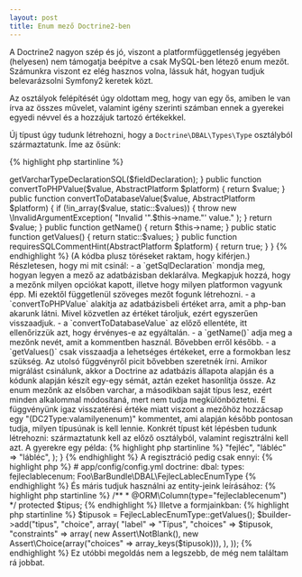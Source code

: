 ```yaml
---
layout: post
title: Enum mező Doctrine2-ben
---
```


A Doctrine2 nagyon szép és jó, viszont a platformfüggetlenség jegyében (helyesen) nem támogatja
beépítve a csak MySQL-ben létező enum mezőt. Számunkra viszont ez elég hasznos volna, lássuk hát,
hogyan tudjuk belevarázsolni Symfony2 keretek közt.

Az osztályok felépítését úgy oldottam meg, hogy van egy ős, amiben le van írva az összes művelet,
valamint igény szerinti számban ennek a gyerekei egyedi névvel és a hozzájuk tartozó értékekkel.

Új típust úgy tudunk létrehozni, hogy a `Doctrine\DBAL\Types\Type` osztályból származtatunk. Íme
az ősünk:

{% highlight php startinline %}
<?php

namespace Foo\BarBundle\DBAL;

use Doctrine\DBAL\Platforms\AbstractPlatform;
use Doctrine\DBAL\Types\Type;

abstract class EnumType extends Type
{
    protected $name;
    protected static $values;

    public function getSqlDeclaration(array $fieldDeclaration,
        AbstractPlatform $platform)
    {
        return
           $platform->getVarcharTypeDeclarationSQL($fieldDeclaration);
    }

    public function convertToPHPValue($value,
        AbstractPlatform $platform)
    {
        return $value;
    }

    public function convertToDatabaseValue($value,
        AbstractPlatform $platform)
    {
        if (!in_array($value, static::$values)) {
            throw new \InvalidArgumentException(
                "Invalid '".$this->name."' value."
            );
        }

        return $value;
    }

    public function getName()
    {
        return $this->name;
    }

    public static function getValues()
    {
        return static::$values;
    }

    public function requiresSQLCommentHint(AbstractPlatform $platform)
    {
        return true;
    }
}
{% endhighlight %}

(A kódba plusz töréseket raktam, hogy kiférjen.)

Részletesen, hogy mi mit csinál:

  - a `getSqlDeclaration` mondja meg, hogyan legyen a mező az adatbázisban deklarálva. Megkapjuk
    hozzá, hogy a mezőnk milyen opciókat kapott, illetve hogy milyen platformon vagyunk épp. Mi
    ezektől függetlenül szöveges mezőt fogunk létrehozni.
    
  - a `convertToPHPValue` alakítja az adatbázisbeli értéket arra, amit a php-ban akarunk látni.
    Mivel közvetlen az értéket tároljuk, ezért egyszerűen visszaadjuk.
    
  - a `convertToDatabaseValue` az előző ellentéte, itt ellenőrizzük azt, hogy érvényes-e az
    egyáltalán.
    
  - a `getName()` adja meg a mezőnk nevét, amit a kommentben használ. Bővebben erről később.
  
  - a `getValues()` csak visszaadja a lehetséges értékeket, erre a formokban lesz szükség.
  
Az utolsó függvényről picit bővebben szeretnék írni. Amikor migrálást csinálunk, akkor a Doctrine az
adatbázis állapota alapján és a kódunk alapján készít egy-egy sémát, aztán ezeket hasonlítja össze.
Az enum mezőnk az elsőben varchar, a másodikban saját típus lesz, ezért minden alkalommal módosítaná,
mert nem tudja megkülönböztetni. E függvényünk igaz visszatérési értéke miatt viszont a mezőhöz
hozzácsap egy "(DC2Type:valamilyenenum)" kommentet, ami alapján később pontosan tudja, milyen
típusúnak is kell lennie.

Konkrét típust két lépésben tudunk létrehozni: származtatunk kell az előző osztályból, valamint
regisztrálni kell azt. A gyerekre egy példa:

{% highlight php startinline %}
<?php

namespace Foo\BarBundle\DBAL;

class FejlecLablecEnumType extends EnumType
{
    protected $name = "fejleclablecenum";
    protected static $values = array(
        "fejléc"    =>  "fejléc",
        "lábléc"    =>  "lábléc",
    );
}
{% endhighlight %}

A regisztráció pedig csak ennyi:

{% highlight php %}
# app/config/config.yml
doctrine:
    dbal:
        types:
            fejleclablecenum: Foo\BarBundle\DBAL\FejlecLablecEnumType
{% endhighlight %}

És máris tudjuk használni az entity-jeink leírásához:

{% highlight php startinline %}
/**
 * @ORM\Column(type="fejleclablecenum")
 */
protected $tipus;
{% endhighlight %}

Illetve a formjainkban:

{% highlight php startinline %}
$tipusok = FejlecLablecEnumType::getValues();
$builder->add("tipus", "choice", array(
    "label"         =>  "Típus",
    "choices"       =>  $tipusok,
    "constraints"   =>  array(
        new Assert\NotBlank(),
        new Assert\Choice(array("choices" => array_keys($tipusok))),
    ),
));
{% endhighlight %}

Ez utóbbi megoldás nem a legszebb, de még nem találtam rá jobbat.

